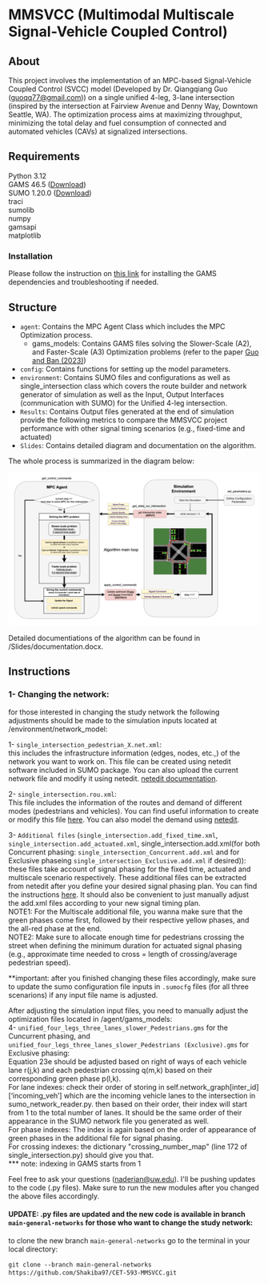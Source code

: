 # MMSVCC (Multimodal Multiscale Signal-Vehicle Coupled Control)

## About
This project involves the implementation of an MPC-based Signal-Vehicle Coupled Control (SVCC) model (Developed by Dr. Qiangqiang Guo (guoqq77@gmail.com)) on a single unified 4-leg, 3-lane intersection (inspired by the intersection at Fairview Avenue and Denny Way, Downtown Seattle, WA). The optimization process aims at maximizing throughput, minimizing the total delay and fuel consumption of connected and automated vehicles (CAVs) at signalized intersections.

## Requirements
Python 3.12   
GAMS 46.5 ([Download](https://www.gams.com/download/))  
SUMO 1.20.0  ([Download](https://eclipse.dev/sumo/))  
traci  
sumolib  
numpy  
gamsapi  
matplotlib  

### Installation
Please follow the instruction on [this link](https://www.gams.com/latest/docs/API_PY_GETTING_STARTED.html) for installing the GAMS dependencies and troubleshooting if needed. 

## Structure
- `agent`: Contains the MPC Agent Class which includes the MPC Optimization process.  
    - gams_models: Contains GAMS files solving the Slower-Scale (A2), and Faster-Scale (A3) Optimization problems (refer to the paper [Guo and Ban (2023)](https://www.sciencedirect.com/science/article/abs/pii/S0191261523001121))  
- `config`: Contains functions for setting up the model parameters.
- `environment`: Contains SUMO files and configurations as well as single_intersection class which covers the route builder and network generator of simulation as well as the Input, Output Interfaces (communication with SUMO) for the Unified 4-leg intersection.
- `Results`: Contains Output files generated at the end of simulation provide the following metrics to compare the MMSVCC project performance with other signal timing scenarios (e.g., fixed-time and actuated)
- `Slides`: Contains detailed diagram and documentation on the algorithm.

The whole process is summarized in the diagram below:  

![MPC Agent Diagram](Slides/Diagram2.png)

 
Detailed documentiations of the algorithm can be found in /Slides/documentation.docx.  


## Instructions
### 1- Changing the network:
for those interested in changing the study network the following adjustments should be made to the simulation inputs located at /environment/network_model:  
  
1- `single_intersection_pedestrian_X.net.xml`:  
    this includes the infrastructure information (edges, nodes, etc.,) of the network you want to work on. This file can be created using netedit software included in SUMO package. You can also upload the current network file and modify it using netedit. [netedit documentation](https://sumo.dlr.de/docs/Netedit/index.html).   
      
2- `single_intersection.rou.xml`:  
    This file includes the information of the routes and demand of different modes (pedestrians and vehicles). You can find useful information to create or modify this file [here](https://sumo.dlr.de/docs/Definition_of_Vehicles%2C_Vehicle_Types%2C_and_Routes.html). You can also model the demand using [netedit](https://sumo.dlr.de/docs/Netedit/elementsDemand.html).   
      
3- `Additional files` (`single_intersection.add_fixed_time.xml`, `single_intersection.add_actuated.xml`, single_intersection.add.xml(for both Concurrent phasing: `single_intersection_Concurrent.add.xml` and for Exclusive phaseing `single_intersection_Exclusive.add.xml` if desired)):   
    these files take account of signal phasing for the fixed time, actuated and multiscale scenario respectively. These additional files can be extracted from netedit after you define your desired signal phasing plan. You can find the instructions [here](https://sumo.dlr.de/docs/Simulation/Traffic_Lights.html). It should also be convenient to just manually adjust the add.xml files according to your new signal timing plan.  
NOTE1: For the Multiscale additional file, you wanna make sure that the green phases come first, followed by their respective yellow phases, and the all-red phase at the end.  
NOTE2: Make sure to allocate enough time for pedestrians crossing the street when defining the minimum duration for actuated signal phasing (e.g., approximate time needed to cross = length of crossing/average pedestrian speed).  


**important: after you finished changing these files accordingly, make sure to update the sumo configuration file inputs in `.sumocfg` files (for all three scenarions) if any input file name is adjusted.  
  
After adjusting the simulation input files, you need to manually adjust the optimization files located in /agent/gams_models:  
4- `unified_four_legs_three_lanes_slower_Pedestrians.gms` for the Cuncurrent phasing, and `unified_four_legs_three_lanes_slower_Pedestrians (Exclusive).gms` for Exclusive phasing:   
Equation 23e should be adjusted based on right of ways of each vehicle lane r(j,k) and each pedestrian crossing q(m,k) based on their corresponding green phase p(l,k).  
For lane indexes: check their order of storing in self.network_graph[inter_id][‘incoming_veh’] which are the incoming vehicle lanes to the intersection in sumo_network_reader.py. then based on their order, their index will start from 1 to the total number of lanes. It should be the same order of their appearance in the SUMO network file you generated as well.  
For phase indexes: The index is again based on the order of appearance of green phases in the additional file for signal phasing.   
For crossing indexes: the dictionary "crossing_number_map" (line 172 of single_intersection.py) should give you that.  
*** note: indexing in GAMS starts from 1  

  
  
Feel free to ask your questions (naderian@uw.edu). I'll be pushing updates to the code (.py files). Make sure to run the new modules after you changed the above files accordingly.  
#### UPDATE: .py files are updated and the new code is available in branch `main-general-networks` for those who want to change the study network:  
to clone the new branch `main-general-networks` go to the terminal in your local directory:  
```terminal
git clone --branch main-general-networks https://github.com/Shakiba97/CET-593-MMSVCC.git
